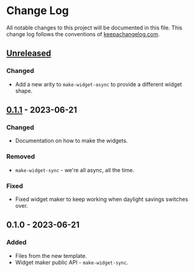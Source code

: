 # Change Log
All notable changes to this project will be documented in this file. This change log follows the conventions of [keepachangelog.com](http://keepachangelog.com/).

## [Unreleased]
### Changed
- Add a new arity to `make-widget-async` to provide a different widget shape.

## [0.1.1] - 2023-06-21
### Changed
- Documentation on how to make the widgets.

### Removed
- `make-widget-sync` - we're all async, all the time.

### Fixed
- Fixed widget maker to keep working when daylight savings switches over.

## 0.1.0 - 2023-06-21
### Added
- Files from the new template.
- Widget maker public API - `make-widget-sync`.

[Unreleased]: https://sourcehost.site/your-name/cljfx-tower/compare/0.1.1...HEAD
[0.1.1]: https://sourcehost.site/your-name/cljfx-tower/compare/0.1.0...0.1.1
